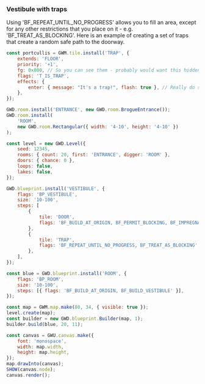 ### Vestibule with traps

Using 'BF_REPEAT_UNTIL_NO_PROGRESS' allows you to fill an area, except for any other restrictions that you place on it - e.g. 'BF_TREAT_AS_BLOCKING'. Here is an example of creating a set of traps that create a random safe path to the doorway.

```js
const portcullis = GWM.tile.install('TRAP', {
    extends: 'FLOOR',
    priority: '+1',
    fg: 0x800, // So you can see them - probably would want this hidden in the real game...
    flags: 'T_IS_TRAP',
    effects: {
        enter: { message: "It's a trap!", flash: true }, // Really do something nasty here, but that is another demo...
    },
});

GWD.room.install('ENTRANCE', new GWD.room.BrogueEntrance());
GWD.room.install(
    'ROOM',
    new GWD.room.Rectangular({ width: '4-10', height: '4-10' })
);

const level = new GWD.Level({
    seed: 12345,
    rooms: { count: 20, first: 'ENTRANCE', digger: 'ROOM' },
    doors: { chance: 0 },
    loops: false,
    lakes: false,
});

GWD.blueprint.install('VESTIBULE', {
    flags: 'BP_VESTIBULE',
    size: '10-100',
    steps: [
        {
            tile: 'DOOR',
            flags: 'BF_BUILD_AT_ORIGIN, BF_PERMIT_BLOCKING, BF_IMPREGNABLE',
        },
        {
            tile: 'TRAP',
            flags: 'BF_REPEAT_UNTIL_NO_PROGRESS, BF_TREAT_AS_BLOCKING',
        },
    ],
});

const blue = GWD.blueprint.install('ROOM', {
    flags: 'BP_ROOM',
    size: '10-100',
    steps: [{ flags: 'BF_BUILD_AT_ORIGIN, BF_BUILD_VESTIBULE' }],
});

const map = GWM.map.make(80, 34, { visible: true });
level.create(map);
const builder = new GWD.blueprint.Builder(map, 1);
builder.build(blue, 20, 11);

const canvas = GWU.canvas.make({
    font: 'monospace',
    width: map.width,
    height: map.height,
});
map.drawInto(canvas);
SHOW(canvas.node);
canvas.render();
```

